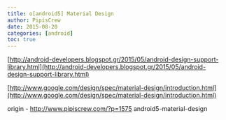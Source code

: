 ```yaml
---
title: o[android5] Material Design
author: PipisCrew
date: 2015-08-20
categories: [android]
toc: true
---
```


[http://android-developers.blogspot.gr/2015/05/android-design-support-library.html](http://android-developers.blogspot.gr/2015/05/android-design-support-library.html)

[http://www.google.com/design/spec/material-design/introduction.html](http://www.google.com/design/spec/material-design/introduction.html)

origin - http://www.pipiscrew.com/?p=1575 android5-material-design
